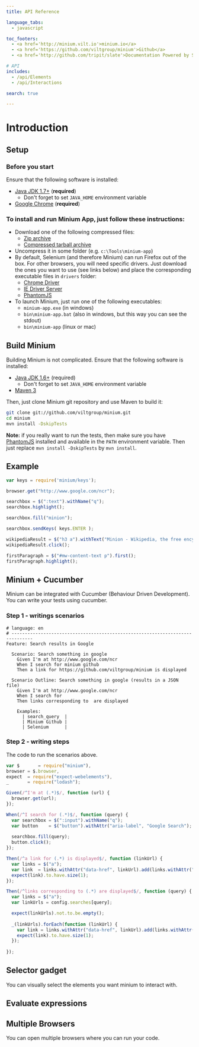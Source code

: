 ```yaml
---
title: API Reference

language_tabs:
  - javascript

toc_footers:
  - <a href='http://minium.vilt.io'>minium.io</a>
  - <a href='https://github.com/viltgroup/minium'>Github</a>
  - <a href='http://github.com/tripit/slate'>Documentation Powered by Slate</a>

# API
includes:
  - /api/Elements
  - /api/Interactions

search: true

---
```


# Introduction


## Setup

### Before you start

Ensure that the following software is installed:

* [Java JDK 1.7+](http://www.oracle.com/technetwork/java/javase/downloads/index.html) (**required**)
  * Don't forget to set `JAVA_HOME` environment variable 
* [Google Chrome](https://www.google.com/intl/en/chrome/browser/) (**required**)


### To install and run Minium App, just follow these instructions:

* Download one of the following compressed files:
  * [Zip archive](https://oss.sonatype.org/content/repositories/releases/com/vilt-group/minium/minium-app/0.9.6/minium-app-0.9.6-bin.zip)
  * [Compressed tarball archive](https://oss.sonatype.org/content/repositories/releases/com/vilt-group/minium/minium-app/0.9.6/minium-app-0.9.6-bin.tar.gz)
* Uncompress it in some folder (e.g. `c:\Tools\minium-app`)
* By default, Selenium (and therefore Minium) can run Firefox out of the box. For other browsers, you will need specific drivers. Just download the ones you want to use (see links below) and place the corresponding executable files in `drivers` folder:
  * [Chrome Driver]()
  * [IE Driver Server](https://code.google.com/p/selenium/downloads/list)
  * [PhantomJS](http://phantomjs.org/download.html)
* To launch Minium, just run one of the following executables:
  * `minium-app.exe` (in windows)
  * `bin\minium-app.bat` (also in windows, but this way you can see the stdout)
  * `bin\minium-app` (linux or mac)


## Build Minium

Building Minium is not complicated. Ensure that the following software is installed:

* [Java JDK 1.6+](http://www.oracle.com/technetwork/java/javase/downloads/index.html) (required)
  * Don't forget to set `JAVA_HOME` environment variable 
* [Maven 3](http://maven.apache.org/download.cgi)

Then, just clone Minium git repository and use Maven to build it:

```bash
git clone git://github.com/viltgroup/minium.git
cd minium
mvn install -DskipTests
```

**Note:** if you really want to run the tests, then make sure you have [PhantomJS](http://phantomjs.org/download.html) installed and available in the `PATH` environment variable. Then just replace `mvn install -DskipTests` by `mvn install`.

## Example

```javascript
var keys = require('minium/keys');

browser.get("http://www.google.com/ncr");

searchbox = $(":text").withName("q");
searchbox.highlight();

searchbox.fill("minion");

searchbox.sendKeys( keys.ENTER );

wikipediaResult = $("h3 a").withText("Minion - Wikipedia, the free encyclopedia");
wikipediaResult.click();

firstParagraph = $("#mw-content-text p").first();
firstParagraph.highlight();
```

## Minium + Cucumber

Minium can be integrated with Cucumber (Behaviour Driven Development). You can write your tests using cucumber.

### Step 1 - writings scenarios

```gherkin
# language: en
# ------------------------------------------------------------------------------
Feature: Search results in Google

  Scenario: Search something in google
    Given I'm at http://www.google.com/ncr
    When I search for minium github
    Then a link for https://github.com/viltgroup/minium is displayed

  Scenario Outline: Search something in google (results in a JSON file)
    Given I'm at http://www.google.com/ncr
    When I search for 
    Then links corresponding to  are displayed

    Examples: 
      | search_query  |
      | Minium Github |
      | Selenium      |
```

### Step 2 - writing steps

The code to run the scenarios above.

```javascript
var $       = require("minium"),
browser = $.browser,
expect  = require("expect-webelements"),
_       = require("lodash");

Given(/^I'm at (.*)$/, function (url) {
  browser.get(url);
});

When(/^I search for (.*)$/, function (query) {
  var searchbox = $(":input").withName("q");
  var button    = $("button").withAttr("aria-label", "Google Search");
  
  searchbox.fill(query);
  button.click();
});

Then(/^a link for (.*) is displayed$/, function (linkUrl) {
  var links = $("a");
  var link  = links.withAttr("data-href", linkUrl).add(links.withAttr("href", linkUrl));
  expect(link).to.have.size(1);
});

Then(/^links corresponding to (.*) are displayed$/, function (query) {
  var links = $("a");
  var linkUrls = config.searches[query];

  expect(linkUrls).not.to.be.empty();
  
  _(linkUrls).forEach(function (linkUrl) {
    var link = links.withAttr("data-href", linkUrl).add(links.withAttr("href", linkUrl));
    expect(link).to.have.size(1);
  });
  
});
```

## Selector gadget
You can visually select the elements you want minium to interact with.

## Evaluate expressions

## Multiple Browsers

You can open multiple browsers where you can run your code.

